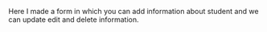 Here I made a form in which you can add information about student and we can update edit and delete information.
